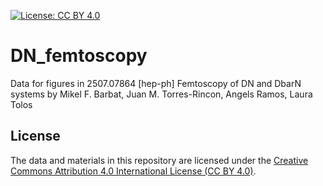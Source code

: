 [![License: CC BY 4.0](https://img.shields.io/badge/License-CC%20BY%204.0-lightgrey.svg)](https://creativecommons.org/licenses/by/4.0/)

# DN_femtoscopy
Data for figures in 2507.07864 [hep-ph]
Femtoscopy of DN and DbarN systems by Mikel F. Barbat, Juan M. Torres-Rincon, Angels Ramos, Laura Tolos

## License

The data and materials in this repository are licensed under the [Creative Commons Attribution 4.0 International License (CC BY 4.0)](https://creativecommons.org/licenses/by/4.0/).
